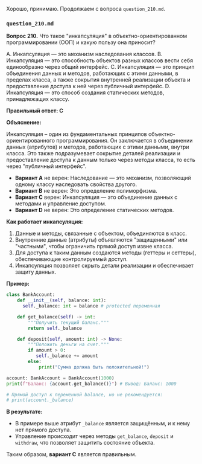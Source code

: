 Хорошо, принимаю. Продолжаем с вопроса `question_210.md`.

### `question_210.md`

**Вопрос 210.** Что такое "инкапсуляция" в объектно-ориентированном программировании (ООП) и какую пользу она приносит?

A. Инкапсуляция — это механизм наследования классов.
B. Инкапсуляция — это способность объектов разных классов вести себя единообразно через общий интерфейс.
C. Инкапсуляция — это принцип объединения данных и методов, работающих с этими данными, в пределах класса, а также сокрытия внутренней реализации объекта и предоставление доступа к ней через публичный интерфейс.
D. Инкапсуляция — это способ создания статических методов, принадлежащих классу.

**Правильный ответ: C**

**Объяснение:**

Инкапсуляция – один из фундаментальных принципов объектно-ориентированного программирования. Он заключается в объединении данных (атрибутов) и методов, работающих с этими данными, внутри класса. Это также подразумевает сокрытие деталей реализации и предоставление доступа к данным только через методы класса, то есть через "публичный интерфейс".

*   **Вариант A** не верен: Наследование — это механизм, позволяющий одному классу наследовать свойства другого.
*  **Вариант B** не верен:  Это определение полиморфизма.
*   **Вариант C** верен: Инкапсуляция — это объединение данных с методами и управление доступом.
*   **Вариант D** не верен:  Это определение статических методов.

**Как работает инкапсуляция:**

1.  Данные и методы, связанные с объектом, объединяются в класс.
2.  Внутренние данные (атрибуты) объявляются "защищенными" или "частными", чтобы ограничить прямой доступ извне класса.
3.  Для доступа к таким данным создаются методы (геттеры и сеттеры), обеспечивающие контролируемый доступ.
4.  Инкапсуляция позволяет скрыть детали реализации и обеспечивает защиту данных.

**Пример:**

```python
class BankAccount:
    def __init__(self, balance: int):
      self._balance: int = balance # protected переменная

    def get_balance(self) -> int:
        """Получить текущий баланс."""
        return self._balance

    def deposit(self, amount: int) -> None:
        """Положить деньги на счет."""
        if amount > 0:
           self._balance += amount
        else:
            print("Сумма должна быть положительной!")

account: BankAccount = BankAccount(1000)
print(f"Баланс: {account.get_balance()}") # Вывод: Баланс: 1000

# Прямой доступ к переменной balance, но не рекомендуется:
# print(account._balance)
```

**В результате:**
*  В примере выше атрибут `_balance` является защищённым, и к нему нет прямого доступа.
* Управление происходит через методы `get_balance`, `deposit` и `withdraw`, что позволяет защитить состояние объекта.

Таким образом, **вариант C** является правильным.
